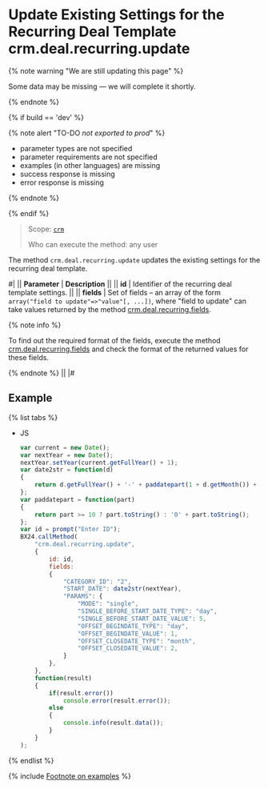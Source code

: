# Update Existing Settings for the Recurring Deal Template crm.deal.recurring.update

{% note warning "We are still updating this page" %}

Some data may be missing — we will complete it shortly.

{% endnote %}

{% if build == 'dev' %}

{% note alert "TO-DO _not exported to prod_" %}

- parameter types are not specified
- parameter requirements are not specified
- examples (in other languages) are missing
- success response is missing
- error response is missing

{% endnote %}

{% endif %}

> Scope: [`crm`](../../../scopes/permissions.md)
>
> Who can execute the method: any user

The method `crm.deal.recurring.update` updates the existing settings for the recurring deal template.

#|
|| **Parameter** | **Description** ||
|| **id** | Identifier of the recurring deal template settings. ||
|| **fields** | Set of fields – an array of the form `array("field to update"=>"value"[, ...])`, where "field to update" can take values returned by the method [crm.deal.recurring.fields](./crm-deal-recurring-fields.md). 

{% note info %}

To find out the required format of the fields, execute the method [crm.deal.recurring.fields](./crm-deal-recurring-fields.md) and check the format of the returned values for these fields. 

{% endnote %}
||
|#

## Example

{% list tabs %}

- JS
  
    ```js
    var current = new Date();
    var nextYear = new Date();
    nextYear.setYear(current.getFullYear() + 1);
    var date2str = function(d)
    {
        return d.getFullYear() + '-' + paddatepart(1 + d.getMonth()) + '-' + paddatepart(d.getDate()) + 'T' + paddatepart(d.getHours()) + ':' + paddatepart(d.getMinutes()) + ':' + paddatepart(d.getSeconds()) + '+02:00';
    };
    var paddatepart = function(part)
    {
        return part >= 10 ? part.toString() : '0' + part.toString();
    };
    var id = prompt("Enter ID");
    BX24.callMethod(
        "crm.deal.recurring.update",
        {
            id: id,
            fields:
            {
                "CATEGORY_ID": "2",
                "START_DATE": date2str(nextYear),
                "PARAMS": {
                    "MODE": "single",
                    "SINGLE_BEFORE_START_DATE_TYPE": "day",
                    "SINGLE_BEFORE_START_DATE_VALUE": 5,
                    "OFFSET_BEGINDATE_TYPE": "day",
                    "OFFSET_BEGINDATE_VALUE": 1,
                    "OFFSET_CLOSEDATE_TYPE": "month",
                    "OFFSET_CLOSEDATE_VALUE": 2,
                }
            },
        },
        function(result)
        {
            if(result.error())
                console.error(result.error());
            else
            {
                console.info(result.data());
            }
        }
    );
    ```

{% endlist %}

{% include [Footnote on examples](../../../../_includes/examples.md) %}